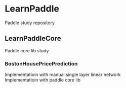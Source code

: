 # LearnPaddle  
Paddle study repository  
  
## LearnPaddleCore  
Paddle core lib study  
### BostonHousePricePrediction  
Implementatioin with manual single layer linear network  
Implementatioin with paddle core lib  